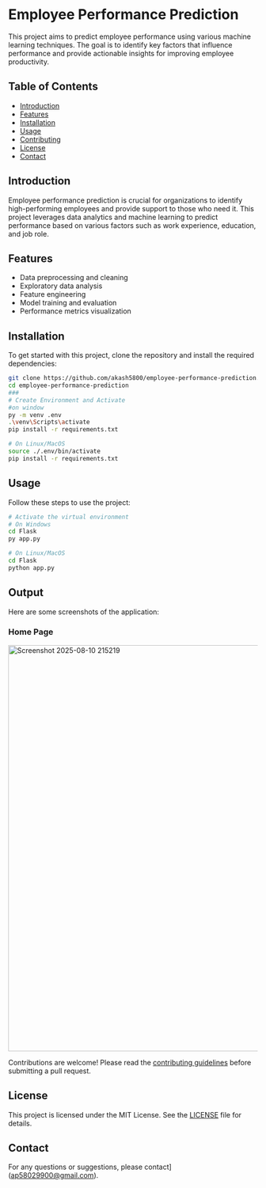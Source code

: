 # Employee Performance Prediction

This project aims to predict employee performance using various machine learning techniques. The goal is to identify key factors that influence performance and provide actionable insights for improving employee productivity.

## Table of Contents

- [Introduction](#introduction)
- [Features](#features)
- [Installation](#installation)
- [Usage](#usage)
- [Contributing](#contributing)
- [License](#license)
- [Contact](#contact)

## Introduction

Employee performance prediction is crucial for organizations to identify high-performing employees and provide support to those who need it. This project leverages data analytics and machine learning to predict performance based on various factors such as work experience, education, and job role.

## Features

- Data preprocessing and cleaning
- Exploratory data analysis
- Feature engineering
- Model training and evaluation
- Performance metrics visualization

## Installation

To get started with this project, clone the repository and install the required dependencies:

```bash
git clone https://github.com/akash5800/employee-performance-prediction.git
cd employee-performance-prediction
###
# Create Environment and Activate
#on window
py -m venv .env
.\venv\Scripts\activate
pip install -r requirements.txt

# On Linux/MacOS
source ./.env/bin/activate
pip install -r requirements.txt
```

## Usage

Follow these steps to use the project:

```bash
# Activate the virtual environment
# On Windows
cd Flask
py app.py

# On Linux/MacOS
cd Flask
python app.py


```

## Output

Here are some screenshots of the application:

### Home Page

 <img width="1623" height="821" alt="Screenshot 2025-08-10 215219" src="https://github.com/user-attachments/assets/e750999b-61a3-4033-93c2-a92875319aa2" />


 

Contributions are welcome! Please read the [contributing guidelines](CONTRIBUTING.md) before submitting a pull request.

## License

This project is licensed under the MIT License. See the [LICENSE](LICENSE) file for details.

## Contact

For any questions or suggestions, please contact](ap58029900@gmail.com).
